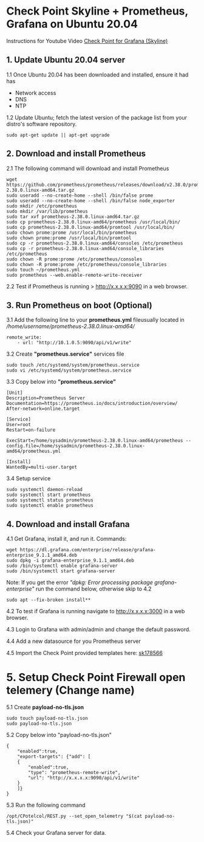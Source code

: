 # Check Point Skyline + Prometheus, Grafana on Ubuntu 20.04
Instructions for Youtube Video [Check Point for Grafana (Skyline) ](https://www.youtube.com/watch?v=SAYFdKnW9GA)
## 1. Update Ubuntu 20.04 server
1.1 Once Ubuntu 20.04 has been downloaded and installed, ensure it had has 
- Network access
- DNS  
- NTP

1.2 Update Ubuntu; fetch the latest version of the package list from your distro's software repository.

	sudo apt-get update || apt-get upgrade

## 2. Download and install Prometheus

2.1 The following command will download and install Prometheus

    wget https://github.com/prometheus/prometheus/releases/download/v2.38.0/prometheus-2.38.0.linux-amd64.tar.gz
    sudo useradd --no-create-home --shell /bin/false prome
    sudo useradd --no-create-home --shell /bin/false node_exporter
    sudo mkdir /etc/prometheus
    sudo mkdir /var/lib/prometheus
    sudo tar xvf prometheus-2.38.0.linux-amd64.tar.gz
    sudo cp prometheus-2.38.0.linux-amd64/prometheus /usr/local/bin/
    sudo cp prometheus-2.38.0.linux-amd64/promtool /usr/local/bin/
    sudo chown prome:prome /usr/local/bin/prometheus
    sudo chown prome:prome /usr/local/bin/promtool
    sudo cp -r prometheus-2.38.0.linux-amd64/consoles /etc/prometheus
    sudo cp -r prometheus-2.38.0.linux-amd64/console_libraries /etc/prometheus
    sudo chown -R prome:prome /etc/prometheus/consoles
    sudo chown -R prome:prome /etc/prometheus/console_libraries
    sudo touch ~/prometheus.yml
    sudo prometheus --web.enable-remote-write-receiver

2.2 Test if Prometheus is running > http://x.x.x.x:9090 in a web browser.


## 3.  Run Prometheus on boot (Optional)

3.1 Add the following line to your **prometheus.yml** fileusually located in */home/username/prometheus-2.38.0.linux-amd64/*

    remote_write:
        - url: "http://10.1.0.5:9090/api/v1/write"


3.2  Create **"prometheus.service"** services file

    sudo touch /etc/systemd/system/prometheus.service
    sudo vi /etc/systemd/system/prometheus.service

3.3 Copy below into **"prometheus.service"** 
```
[Unit]
Description=Prometheus Server
Documentation=https://prometheus.io/docs/introduction/overview/
After-network=online.target

[Service]
User=root
Restart=on-failure

ExecStart=/home/sysadmin/prometheus-2.38.0.linux-amd64/prometheus --config.file=/home/sysadmin/prometheus-2.38.0.linux-amd64/prometheus.yml

[Install]
WantedBy=multi-user.target
```

3.4 Setup service

    sudo systemctl daemon-reload
    sudo systemctl start prometheus
    sudo systemctl status prometheus
    sudo systemctl enable prometheus

## 4. Download and install  Grafana

4.1 Get Grafana, install it, and run it. Commands:

    wget https://dl.grafana.com/enterprise/release/grafana-enterprise_9.1.1_amd64.deb
    sudo dpkg -i grafana-enterprise_9.1.1_amd64.deb
    sudo /bin/systemctl enable grafana-server
    sudo /bin/systemctl start grafana-server

Note: If you get the error *"dpkg: Error processing package grafana-enterprise"* run the command below, otherwise skip to 4.2

    sudo apt --fix-broken install**

4.2 To test if Grafana is running navigate to http://x.x.x.x:3000 in a web browser.

4.3 Login to Grafana with admin/admin and change the default password.

4.4 Add a new datasource for you Prometheus server

4.5 Import the Check Point provided templates here:
[sk178566](https://supportcenter.checkpoint.com/supportcenter/portal?eventSubmit_doGoviewsolutiondetails=&solutionid=sk178566#Download)

# 5. Setup Check Point Firewall open telemery (Change name)

5.1 Create **payload-no-tls.json**

    sudo touch payload-no-tls.json
    sudo payload-no-tls.json

5.2 Copy below into "payload-no-tls.json"

```
{
	"enabled":true,
	"export-targets": {"add": [
	{
		"enabled":true,
		"type": "prometheus-remote-write",
		"url": "http://x.x.x.x:9090/api/v1/write"
	}
	]}
}
```

5.3 Run the following command

    /opt/CPotelcol/REST.py --set_open_telemetry "$(cat payload-no-tls.json)"

5.4  Check your Grafana server for data. 

